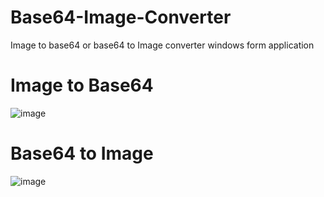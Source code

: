 # Base64-Image-Converter
Image to base64 or base64 to Image converter windows form application

# Image to Base64
![image](https://github.com/arslanaarslan/Base64-Image-Converter/assets/44298143/ce8596b4-2186-4071-bd9b-d630442c3374)

# Base64 to Image
![image](https://github.com/arslanaarslan/Base64-Image-Converter/assets/44298143/6580db3e-072b-4927-9577-b4f7d64ddad3)
